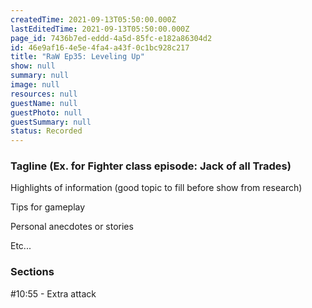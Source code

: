 ```yaml
---
createdTime: 2021-09-13T05:50:00.000Z
lastEditedTime: 2021-09-13T05:50:00.000Z
page_id: 7436b7ed-eddd-4a5d-85fc-e182a86304d2
id: 46e9af16-4e5e-4fa4-a43f-0c1bc928c217
title: "RaW Ep35: Leveling Up"
show: null
summary: null
image: null
resources: null
guestName: null
guestPhoto: null
guestSummary: null
status: Recorded
---
```


### Tagline (Ex. for Fighter class episode: Jack of all Trades)

Highlights of information (good topic to fill before show from research)

Tips for gameplay

Personal anecdotes or stories

Etc...

### Sections

#10:55 - Extra attack
